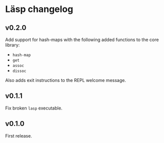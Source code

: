 # Läsp changelog

## v0.2.0

Add support for hash-maps with the following added functions to the core library:

- `hash-map`
- `get`
- `assoc`
- `dissoc`

Also adds exit instructions to the REPL welcome message.

## v0.1.1

Fix broken `lasp` executable.

## v0.1.0

First release.
